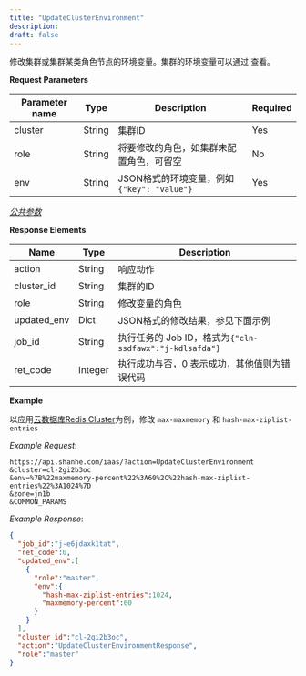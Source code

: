 ```yaml
---
title: "UpdateClusterEnvironment"
description: 
draft: false
---
```


修改集群或集群某类角色节点的环境变量。集群的环境变量可以通过 查看。

**Request Parameters**

| Parameter name | Type | Description | Required |
| --- | --- | --- | --- |
| cluster | String | 集群ID | Yes |
| role | String | 将要修改的角色，如集群未配置角色，可留空 | No |
| env | String | JSON格式的环境变量，例如 `{"key": "value"}` | Yes |

[_公共参数_](../../../../parameters/)

**Response Elements**

| Name | Type | Description |
| --- | --- | --- |
| action | String | 响应动作 |
| cluster_id | String | 集群的ID |
| role | String | 修改变量的角色 |
| updated_env | Dict | JSON格式的修改结果，参见下面示例 |
| job_id | String | 执行任务的 Job ID，格式为`{"cln-ssdfawx":"j-kdlsafda"}` |
| ret_code | Integer | 执行成功与否，0 表示成功，其他值则为错误代码 |

**Example**

以应用[云数据库Redis Cluster](https://appcenter.shanhe.com/apps/app-jwq1fzqo/Tomcat%20Cluster%20on%20shanhe)为例，修改 `max-maxmemory` 和 `hash-max-ziplist-entries`

_Example Request_:

```
https://api.shanhe.com/iaas/?action=UpdateClusterEnvironment
&cluster=cl-2gi2b3oc
&env=%7B%22maxmemory-percent%22%3A60%2C%22hash-max-ziplist-entries%22%3A1024%7D
&zone=jn1b
&COMMON_PARAMS
```

_Example Response_:

```json
{
  "job_id":"j-e6jdaxk1tat",
  "ret_code":0,
  "updated_env":[
    {
      "role":"master",
      "env":{
        "hash-max-ziplist-entries":1024,
        "maxmemory-percent":60
      }
    }
  ],
  "cluster_id":"cl-2gi2b3oc",
  "action":"UpdateClusterEnvironmentResponse",
  "role":"master"
}

```


